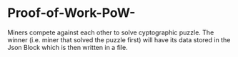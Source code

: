 # Proof-of-Work-PoW-
Miners compete against each other to solve cyptographic puzzle. The winner (i.e. miner that solved the puzzle first) will have its data stored in the Json Block which is then written in a file.

